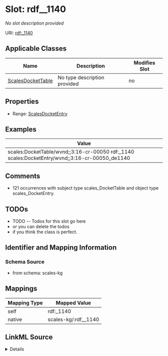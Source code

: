 

# Slot: rdf__1140


_No slot description provided_





URI: [rdf:_1140](http://www.w3.org/1999/02/22-rdf-syntax-ns#_1140)



<!-- no inheritance hierarchy -->





## Applicable Classes

| Name | Description | Modifies Slot |
| --- | --- | --- |
| [ScalesDocketTable](../classes/ScalesDocketTable.md) | No type description provided |  no  |







## Properties

* Range: [ScalesDocketEntry](../classes/ScalesDocketEntry.md)






## Examples

| Value |
| --- |
| scales:DocketTable/wvnd;;3:16-cr-00050 rdf:_1140 scales:DocketEntry/wvnd;;3:16-cr-00050_de1140 |

## Comments

* 121 occurrences with subject type scales_DocketTable and object type scales_DocketEntry.

## TODOs

* TODO -- Todos for this slot go here
* or you can delete the todos
* if you think the class is perfect.

## Identifier and Mapping Information







### Schema Source


* from schema: scales-kg




## Mappings

| Mapping Type | Mapped Value |
| ---  | ---  |
| self | rdf:_1140 |
| native | scales-kg/:rdf__1140 |




## LinkML Source

<details>
```yaml
name: rdf__1140
description: No slot description provided
todos:
- TODO -- Todos for this slot go here
- or you can delete the todos
- if you think the class is perfect.
comments:
- 121 occurrences with subject type scales_DocketTable and object type scales_DocketEntry.
examples:
- value: scales:DocketTable/wvnd;;3:16-cr-00050 rdf:_1140 scales:DocketEntry/wvnd;;3:16-cr-00050_de1140
from_schema: scales-kg
rank: 1000
slot_uri: rdf:_1140
alias: rdf__1140
domain_of:
- scales_DocketTable
range: scales_DocketEntry

```
</details>